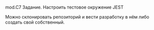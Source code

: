 mod.C7
Задание. Настроить тестовое окружение JEST

Можно склонировать репозиторий и вести разработку в нём либо 
создать свой собственный.